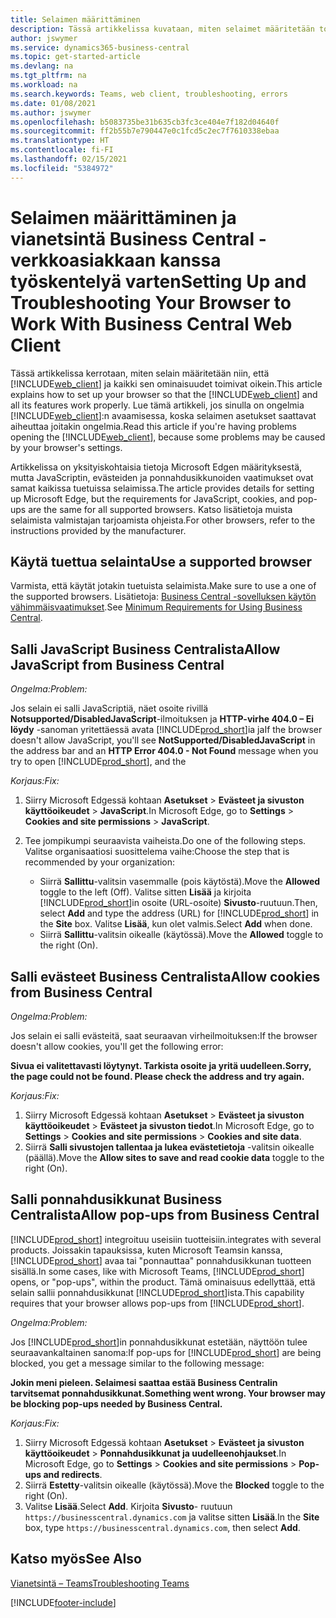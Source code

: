 ```yaml
---
title: Selaimen määrittäminen
description: Tässä artikkelissa kuvataan, miten selaimet määritetään toimimaan Business Centralin ja siihen integroitavien tuotteiden kanssa.
author: jswymer
ms.service: dynamics365-business-central
ms.topic: get-started-article
ms.devlang: na
ms.tgt_pltfrm: na
ms.workload: na
ms.search.keywords: Teams, web client, troubleshooting, errors
ms.date: 01/08/2021
ms.author: jswymer
ms.openlocfilehash: b5083735be31b635cb3fc3ce404e7f182d04640f
ms.sourcegitcommit: ff2b55b7e790447e0c1fcd5c2ec7f7610338ebaa
ms.translationtype: HT
ms.contentlocale: fi-FI
ms.lasthandoff: 02/15/2021
ms.locfileid: "5384972"
---
```

# <a name="setting-up-and-troubleshooting-your-browser-to-work-with-business-central-web-client"></a><span data-ttu-id="a79b6-103">Selaimen määrittäminen ja vianetsintä Business Central -verkkoasiakkaan kanssa työskentelyä varten</span><span class="sxs-lookup"><span data-stu-id="a79b6-103">Setting Up and Troubleshooting Your Browser to Work With Business Central Web Client</span></span>

<span data-ttu-id="a79b6-104">Tässä artikkelissa kerrotaan, miten selain määritetään niin, että [!INCLUDE[web_client](includes/web_client.md)] ja kaikki sen ominaisuudet toimivat oikein.</span><span class="sxs-lookup"><span data-stu-id="a79b6-104">This article explains how to set up your browser so that the [!INCLUDE[web_client](includes/web_client.md)] and all its features work properly.</span></span> <span data-ttu-id="a79b6-105">Lue tämä artikkeli, jos sinulla on ongelmia [!INCLUDE[web_client](includes/web_client.md)]:n avaamisessa, koska selaimen asetukset saattavat aiheuttaa joitakin ongelmia.</span><span class="sxs-lookup"><span data-stu-id="a79b6-105">Read this article if you're having problems opening the [!INCLUDE[web_client](includes/web_client.md)], because some problems may be caused by your browser's settings.</span></span>

<span data-ttu-id="a79b6-106">Artikkelissa on yksityiskohtaisia tietoja Microsoft Edgen määrityksestä, mutta JavaScriptin, evästeiden ja ponnahdusikkunoiden vaatimukset ovat samat kaikissa tuetuissa selaimissa.</span><span class="sxs-lookup"><span data-stu-id="a79b6-106">The article provides details for setting up Microsoft Edge, but the requirements for JavaScript, cookies, and pop-ups are the same for all supported browsers.</span></span> <span data-ttu-id="a79b6-107">Katso lisätietoja muista selaimista valmistajan tarjoamista ohjeista.</span><span class="sxs-lookup"><span data-stu-id="a79b6-107">For other browsers, refer to the instructions provided by the manufacturer.</span></span>  

## <a name="use-a-supported-browser"></a><span data-ttu-id="a79b6-108">Käytä tuettua selainta</span><span class="sxs-lookup"><span data-stu-id="a79b6-108">Use a supported browser</span></span>

<span data-ttu-id="a79b6-109">Varmista, että käytät jotakin tuetuista selaimista.</span><span class="sxs-lookup"><span data-stu-id="a79b6-109">Make sure to use a one of the supported browsers.</span></span> <span data-ttu-id="a79b6-110">Lisätietoja: [Business Central -sovelluksen käytön vähimmäisvaatimukset](product-requirements.md#recommended-browsers).</span><span class="sxs-lookup"><span data-stu-id="a79b6-110">See [Minimum Requirements for Using Business Central](product-requirements.md#recommended-browsers).</span></span>  

## <a name="allow-javascript-from-business-central"></a><span data-ttu-id="a79b6-111">Salli JavaScript Business Centralista</span><span class="sxs-lookup"><span data-stu-id="a79b6-111">Allow JavaScript from Business Central</span></span>

<span data-ttu-id="a79b6-112">*Ongelma:*</span><span class="sxs-lookup"><span data-stu-id="a79b6-112">*Problem:*</span></span>

<span data-ttu-id="a79b6-113">Jos selain ei salli JavaScriptiä, näet osoite rivillä **Notsupported/DisabledJavaScript**-ilmoituksen ja **HTTP-virhe 404.0 – Ei löydy** -sanoman yritettäessä avata [!INCLUDE[prod_short](includes/prod_short.md)]ia ja</span><span class="sxs-lookup"><span data-stu-id="a79b6-113">If the browser doesn't allow JavaScript, you'll see **NotSupported/DisabledJavaScript** in the address bar and an **HTTP Error 404.0 - Not Found** message when you try to open [!INCLUDE[prod_short](includes/prod_short.md)], and the</span></span> 

<!-- http://localhost:8080/NotSupported/DisabledJavaScript HTTP Error 404.0 - Not Found
The resource you are looking for has been removed, had its name changed, or is temporarily unavailable. -->

<span data-ttu-id="a79b6-114">*Korjaus:*</span><span class="sxs-lookup"><span data-stu-id="a79b6-114">*Fix:*</span></span>

1. <span data-ttu-id="a79b6-115">Siirry Microsoft Edgessä kohtaan **Asetukset** > **Evästeet ja sivuston käyttöoikeudet** > **JavaScript**.</span><span class="sxs-lookup"><span data-stu-id="a79b6-115">In Microsoft Edge, go to **Settings** > **Cookies and site permissions** > **JavaScript**.</span></span>
2. <span data-ttu-id="a79b6-116">Tee jompikumpi seuraavista vaiheista.</span><span class="sxs-lookup"><span data-stu-id="a79b6-116">Do one of the following steps.</span></span> <span data-ttu-id="a79b6-117">Valitse organisaatiosi suosittelema vaihe:</span><span class="sxs-lookup"><span data-stu-id="a79b6-117">Choose the step that is recommended by your organization:</span></span>

    - <span data-ttu-id="a79b6-118">Siirrä **Sallittu**-valitsin vasemmalle (pois käytöstä).</span><span class="sxs-lookup"><span data-stu-id="a79b6-118">Move the **Allowed** toggle to the left (Off).</span></span> <span data-ttu-id="a79b6-119">Valitse sitten **Lisää** ja kirjoita [!INCLUDE[prod_short](includes/prod_short.md)]in osoite (URL-osoite) **Sivusto**-ruutuun.</span><span class="sxs-lookup"><span data-stu-id="a79b6-119">Then, select **Add** and type the address (URL) for [!INCLUDE[prod_short](includes/prod_short.md)] in the **Site** box.</span></span> <span data-ttu-id="a79b6-120">Valitse **Lisää**, kun olet valmis.</span><span class="sxs-lookup"><span data-stu-id="a79b6-120">Select **Add** when done.</span></span>
    - <span data-ttu-id="a79b6-121">Siirrä **Sallittu**-valitsin oikealle (käytössä).</span><span class="sxs-lookup"><span data-stu-id="a79b6-121">Move the **Allowed** toggle to the right (On).</span></span>

## <a name="allow-cookies-from-business-central"></a><span data-ttu-id="a79b6-122">Salli evästeet Business Centralista</span><span class="sxs-lookup"><span data-stu-id="a79b6-122">Allow cookies from Business Central</span></span>

<span data-ttu-id="a79b6-123">*Ongelma:*</span><span class="sxs-lookup"><span data-stu-id="a79b6-123">*Problem:*</span></span>

<span data-ttu-id="a79b6-124">Jos selain ei salli evästeitä, saat seuraavan virheilmoituksen:</span><span class="sxs-lookup"><span data-stu-id="a79b6-124">If the browser doesn't allow cookies, you'll get the following error:</span></span>

<span data-ttu-id="a79b6-125">**Sivua ei valitettavasti löytynyt. Tarkista osoite ja yritä uudelleen.**</span><span class="sxs-lookup"><span data-stu-id="a79b6-125">**Sorry, the page could not be found. Please check the address and try again.**</span></span> 

<span data-ttu-id="a79b6-126">*Korjaus:*</span><span class="sxs-lookup"><span data-stu-id="a79b6-126">*Fix:*</span></span>

1. <span data-ttu-id="a79b6-127">Siirry Microsoft Edgessä kohtaan **Asetukset** > **Evästeet ja sivuston käyttöoikeudet** > **Evästeet ja sivuston tiedot**.</span><span class="sxs-lookup"><span data-stu-id="a79b6-127">In Microsoft Edge, go to **Settings** > **Cookies and site permissions** > **Cookies and site data**.</span></span>
2. <span data-ttu-id="a79b6-128">Siirrä **Salli sivustojen tallentaa ja lukea evästetietoja** -valitsin oikealle (päällä).</span><span class="sxs-lookup"><span data-stu-id="a79b6-128">Move the **Allow sites to save and read cookie data** toggle to the right (On).</span></span>  

## <a name="allow-pop-ups-from-business-central"></a><a name="popup"></a><span data-ttu-id="a79b6-129">Salli ponnahdusikkunat Business Centralista</span><span class="sxs-lookup"><span data-stu-id="a79b6-129">Allow pop-ups from Business Central</span></span>

[!INCLUDE[prod_short](includes/prod_short.md)] <span data-ttu-id="a79b6-130">integroituu useisiin tuotteisiin.</span><span class="sxs-lookup"><span data-stu-id="a79b6-130">integrates with several products.</span></span> <span data-ttu-id="a79b6-131">Joissakin tapauksissa, kuten Microsoft Teamsin kanssa, [!INCLUDE[prod_short](includes/prod_short.md)] avaa tai "ponnauttaa" ponnahdusikkunan tuotteen sisällä.</span><span class="sxs-lookup"><span data-stu-id="a79b6-131">In some cases, like with Microsoft Teams, [!INCLUDE[prod_short](includes/prod_short.md)] opens, or "pop-ups", within the product.</span></span> <span data-ttu-id="a79b6-132">Tämä ominaisuus edellyttää, että selain sallii ponnahdusikkunat [!INCLUDE[prod_short](includes/prod_short.md)]ista.</span><span class="sxs-lookup"><span data-stu-id="a79b6-132">This capability requires that your browser allows pop-ups from [!INCLUDE[prod_short](includes/prod_short.md)].</span></span>

<span data-ttu-id="a79b6-133">*Ongelma:*</span><span class="sxs-lookup"><span data-stu-id="a79b6-133">*Problem:*</span></span>

<span data-ttu-id="a79b6-134">Jos [!INCLUDE[prod_short](includes/prod_short.md)]in ponnahdusikkunat estetään, näyttöön tulee seuraavankaltainen sanoma:</span><span class="sxs-lookup"><span data-stu-id="a79b6-134">If pop-ups for [!INCLUDE[prod_short](includes/prod_short.md)] are being blocked, you get a message similar to the following message:</span></span>

<span data-ttu-id="a79b6-135">**Jokin meni pieleen. Selaimesi saattaa estää Business Centralin tarvitsemat ponnahdusikkunat.**</span><span class="sxs-lookup"><span data-stu-id="a79b6-135">**Something went wrong. Your browser may be blocking pop-ups needed by Business Central.**</span></span>

<!--
Something went wrong
Your browser may be blocking pop-ups needed by Business Central.

Change your browser settings to allow pop-ups or allow this for trusted domains, then try again.
If these settings are managed for your organization, you should contact your administrator for assistance.

Try again
-->
<span data-ttu-id="a79b6-136">*Korjaus:*</span><span class="sxs-lookup"><span data-stu-id="a79b6-136">*Fix:*</span></span>

1. <span data-ttu-id="a79b6-137">Siirry Microsoft Edgessä kohtaan **Asetukset** > **Evästeet ja sivuston käyttöoikeudet** > **Ponnahdusikkunat ja uudelleenohjaukset**.</span><span class="sxs-lookup"><span data-stu-id="a79b6-137">In Microsoft Edge, go to **Settings** > **Cookies and site permissions** > **Pop-ups and redirects**.</span></span>
2. <span data-ttu-id="a79b6-138">Siirrä **Estetty**-valitsin oikealle (käytössä).</span><span class="sxs-lookup"><span data-stu-id="a79b6-138">Move the **Blocked** toggle to the right (On).</span></span>
3. <span data-ttu-id="a79b6-139">Valitse **Lisää**.</span><span class="sxs-lookup"><span data-stu-id="a79b6-139">Select **Add**.</span></span> <span data-ttu-id="a79b6-140">Kirjoita **Sivusto**- ruutuun `https://businesscentral.dynamics.com` ja valitse sitten **Lisää**.</span><span class="sxs-lookup"><span data-stu-id="a79b6-140">In the **Site** box, type `https://businesscentral.dynamics.com`, then select **Add**.</span></span>

## <a name="see-also"></a><span data-ttu-id="a79b6-141">Katso myös</span><span class="sxs-lookup"><span data-stu-id="a79b6-141">See Also</span></span>

[<span data-ttu-id="a79b6-142">Vianetsintä – Teams</span><span class="sxs-lookup"><span data-stu-id="a79b6-142">Troubleshooting Teams</span></span>](admin-teams-troubleshooting.md)  

[!INCLUDE[footer-include](includes/footer-banner.md)]